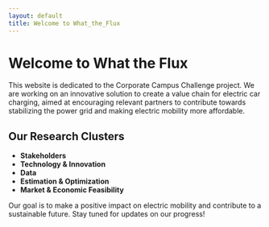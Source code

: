 ```yaml
---
layout: default
title: Welcome to What_the_Flux
---
```


# Welcome to What the Flux

This website is dedicated to the Corporate Campus Challenge project. We are working on an innovative solution to create a value chain for electric car charging, aimed at encouraging relevant partners to contribute towards stabilizing the power grid and making electric mobility more affordable.

## Our Research Clusters

- **Stakeholders**
- **Technology & Innovation**
- **Data**
- **Estimation & Optimization**
- **Market & Economic Feasibility**

Our goal is to make a positive impact on electric mobility and contribute to a sustainable future. Stay tuned for updates on our progress!

